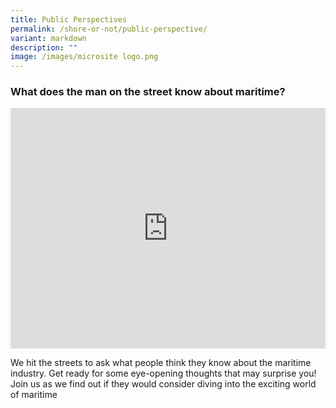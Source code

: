 ```yaml
---
title: Public Perspectives
permalink: /shore-or-not/public-perspective/
variant: markdown
description: ""
image: /images/microsite logo.png
---
```

### What does the man on the street know about maritime?

<iframe allowfullscreen="" allow="accelerometer; autoplay; clipboard-write; encrypted-media; gyroscope; picture-in-picture; web-share" frameborder="0" title="YouTube video player" src="https://www.youtube.com/embed/1rbu6PWARtw?si=dDuz8BSxvPsLGLPx" height="385" width="100%"></iframe>

We hit the streets to ask what people think they know about the maritime industry. Get ready for some eye-opening thoughts that may surprise you! Join us as we find out if they would consider diving into the exciting world of maritime